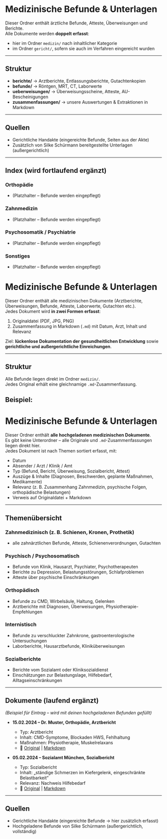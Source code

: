 # Medizinische Befunde & Unterlagen

Dieser Ordner enthält ärztliche Befunde, Atteste, Überweisungen und Berichte.  
Alle Dokumente werden **doppelt erfasst**:  
- hier im Ordner `medizin/` nach inhaltlicher Kategorie  
- im Ordner `gericht/`, sofern sie auch im Verfahren eingereicht wurden  

---

## Struktur

- **berichte/** → Arztberichte, Entlassungsberichte, Gutachtenkopien  
- **befunde/** → Röntgen, MRT, CT, Laborwerte  
- **ueberweisungen/** → Überweisungsscheine, Atteste, AU-Bescheinigungen  
- **zusammenfassungen/** → unsere Auswertungen & Extraktionen in Markdown  

---

## Quellen
- Gerichtliche Handakte (eingereichte Befunde, Seiten aus der Akte)  
- Zusätzlich von Silke Schürmann bereitgestellte Unterlagen (außergerichtlich)  

---

## Index (wird fortlaufend ergänzt)

### Orthopädie
- (Platzhalter – Befunde werden eingepflegt)

### Zahnmedizin
- (Platzhalter – Befunde werden eingepflegt)

### Psychosomatik / Psychiatrie
- (Platzhalter – Befunde werden eingepflegt)

### Sonstiges
- (Platzhalter – Befunde werden eingepflegt)

# Medizinische Befunde & Unterlagen

Dieser Ordner enthält alle medizinischen Dokumente (Arztberichte, Überweisungen, Befunde, Atteste, Laborwerte, Gutachten etc.).  
Jedes Dokument wird **in zwei Formen erfasst**:
1. Originaldatei (PDF, JPG, PNG)  
2. Zusammenfassung in Markdown (`.md`) mit Datum, Arzt, Inhalt und Relevanz  

Ziel: **lückenlose Dokumentation der gesundheitlichen Entwicklung** sowie **gerichtliche und außergerichtliche Einreichungen**.

---

## Struktur

Alle Befunde liegen direkt im Ordner `medizin/`.  
Jedes Original erhält eine gleichnamige `.md`-Zusammenfassung.  

Beispiel:
----
# Medizinische Befunde & Unterlagen

Dieser Ordner enthält **alle hochgeladenen medizinischen Dokumente**.  
Es gibt keine Unterordner – alle Originale und `.md`-Zusammenfassungen liegen direkt hier.  
Jedes Dokument ist nach Themen sortiert erfasst, mit:  
- Datum  
- Absender / Arzt / Klinik / Amt  
- Typ (Befund, Bericht, Überweisung, Sozialbericht, Attest)  
- Auszüge & Inhalte (Diagnosen, Beschwerden, geplante Maßnahmen, Medikamente)  
- Relevanz (z. B. Zusammenhang Zahnmedizin, psychische Folgen, orthopädische Belastungen)  
- Verweis auf Originaldatei + Markdown  

---

## Themenübersicht

### Zahnmedizinisch (z. B. Schienen, Kronen, Prothetik)
- alle zahnärztlichen Befunde, Atteste, Schienenverordnungen, Gutachten  

### Psychisch / Psychosomatisch
- Befunde von Klinik, Hausarzt, Psychiater, Psychotherapeuten  
- Berichte zu Depression, Belastungsstörungen, Schlafproblemen  
- Atteste über psychische Einschränkungen  

### Orthopädisch
- Befunde zu CMD, Wirbelsäule, Haltung, Gelenken  
- Arztberichte mit Diagnosen, Überweisungen, Physiotherapie-Empfehlungen  

### Internistisch
- Befunde zu verschluckter Zahnkrone, gastroenterologische Untersuchungen  
- Laborberichte, Hausarztbefunde, Kliniküberweisungen  

### Sozialberichte
- Berichte vom Sozialamt oder Kliniksozialdienst  
- Einschätzungen zur Belastungslage, Hilfebedarf, Alltagseinschränkungen  

---

## Dokumente (laufend ergänzt)

*(Beispiel für Eintrag – wird mit deinen hochgeladenen Befunden gefüllt)*

- **15.02.2024 – Dr. Muster, Orthopädie, Arztbericht**  
  - Typ: Arztbericht  
  - Inhalt: CMD-Symptome, Blockaden HWS, Fehlhaltung  
  - Maßnahmen: Physiotherapie, Muskelrelaxans  
  - 📎 [Original](20240215_Orthopaedie_Bericht.pdf) | [Markdown](20240215_Orthopaedie_Bericht.md)

- **05.02.2024 – Sozialamt München, Sozialbericht**  
  - Typ: Sozialbericht  
  - Inhalt: „ständige Schmerzen im Kiefergelenk, eingeschränkte Belastbarkeit“  
  - Relevanz: Nachweis Hilfebedarf  
  - 📎 [Original](20240205_Sozialbericht.pdf) | [Markdown](20240205_Sozialbericht.md)

---

## Quellen
- Gerichtliche Handakte (eingereichte Befunde → hier zusätzlich erfasst)  
- Hochgeladene Befunde von Silke Schürmann (außergerichtlich, vollständig)  
